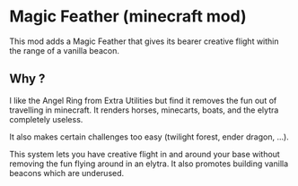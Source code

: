 # Magic Feather (minecraft mod)

This mod adds a Magic Feather that gives its bearer creative flight within the range of a vanilla beacon.

## Why ?

I like the Angel Ring from Extra Utilities but find it removes the fun out of travelling 
in minecraft. It renders horses, minecarts, boats, and the elytra completely useless.

It also makes certain challenges too easy (twilight forest, ender dragon, ...).

This system lets you have creative flight in and around your base without removing the fun flying around in an elytra. It also promotes building vanilla beacons which are underused.
